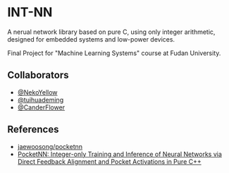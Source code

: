 # INT-NN

A nerual network library based on pure C, using only integer arithmetic, designed for embedded systems and low-power devices.

Final Project for "Machine Learning Systems" course at Fudan University.

## Collaborators
- [@NekoYellow](https://github.com/NekoYellow)
- [@tuihuademing](https://github.com/tuihuademing)
- [@CanderFlower](https://github.com/CanderFlower)

## References
- [jaewoosong/pocketnn](https://github.com/jaewoosong/pocketnn/)
- [PocketNN: Integer-only Training and Inference of Neural Networks via Direct Feedback Alignment and Pocket Activations in Pure C++](https://arxiv.org/abs/2201.02863#)